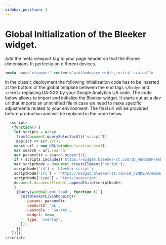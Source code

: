 ```yaml
---
sidebar_position: 4
---
```


# Global Initialization of the Bleeker widget.

Add the meta viewport tag to your page header so that the iFrame dimensions fit perfectly on different devices.

```html
<meta name="viewport" content="width=device-width,initial-scale=1">
```

In the classic deployment the following initialization code has to be inserted at the bottom of the global template between the end tags ```</body>``` and ```</html>``` replacing UA-XXX by your Google Analytics UA code.
The code below allows to import and initialize the Bleeker widget.
It starts out as a dev url that imports an unminified file in case we need to make specific adjustments related to your environment.
The final url will be provided before production and will be replaced in the code below.

```js
  <script>
   (function() {
 	let scripts = Array
	.from(document.querySelectorAll('script'))
	.map(scr => scr.src);
 	const url = new URL(window.location.href);
 	var search = url.search;
 	var paramsStr = search.substr(1);
 	if (!scripts.includes('https://widget.bleeker-st.com/ID_VENDEUR/embed-dev.js')) {
   	var scriptNode = document.createElement('script');
   	scriptNode['id'] = 'bleeker-script';
   	scriptNode['src'] = 'https://widget.bleeker-st.com/ID_VENDEUR/embed-dev.js';
   	scriptNode['type'] = 'text/javascript';
   	document.documentElement.appendChild(scriptNode);
 	}
     jQuery(window).on('load', function () {
       initBleekerLiveShopping({
          params: paramsStr,
          vendorID: 'GL',
          uaGoogle : 'GA-XXX',
          widget: true,
          type: 'overlay',
       });
     });
   })();
</script>
```
